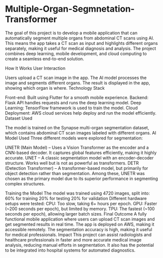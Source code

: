 # Multiple-Organ-Segmnetation-Transformer
The goal of this project is to develop a mobile application that can automatically segment multiple organs from abdominal CT scans using AI. This means the app takes a CT scan as input and highlights different organs separately, making it useful for medical diagnosis and analysis. The project combines deep learning, mobile development, and cloud computing to create a seamless end-to-end solution.

How It Works
User Interaction

Users upload a CT scan image in the app.
The AI model processes the image and segments different organs.
The result is displayed in the app, showing which organ is where.
Technology Stack

Front-end: Built using Flutter for a smooth mobile experience.
Backend: Flask API handles requests and runs the deep learning model.
Deep Learning: TensorFlow framework is used to train the model.
Cloud Deployment: AWS cloud services help deploy and run the model efficiently.
Dataset Used

The model is trained on the Synapse multi-organ segmentation dataset, which contains abdominal CT scan images labeled with different organs.
AI Model Used
Three different models were explored for segmentation:

UNETR (Main Model) – Uses a Vision Transformer as the encoder and a CNN-based decoder. It captures global features efficiently, making it highly accurate.
UNET – A classic segmentation model with an encoder-decoder structure. Works well but is not as powerful as transformers.
DETR (Detection Transformer) – A transformer-based model, but primarily for object detection rather than segmentation.
Among these, UNETR was chosen as the primary model due to its superior performance in segmenting complex structures.

Training the Model
The model was trained using 4720 images, split into:
60% for training
20% for testing
20% for validation
Different hardware setups were tested:
CPU: Too slow, taking 6+ hours per epoch.
GPU: Faster (~200 seconds per epoch), but limited by memory.
TPU: The fastest (~100 seconds per epoch), allowing larger batch sizes.
Final Outcome
A fully functional mobile application where users can upload CT scan images and get segmented results in real time.
The app is deployed on AWS, making it accessible remotely.
The segmentation accuracy is high, making it useful for medical professionals.
Impact
This project can assist radiologists and healthcare professionals in faster and more accurate medical image analysis, reducing manual efforts in segmentation. It also has the potential to be integrated into hospital systems for automated diagnostics.
